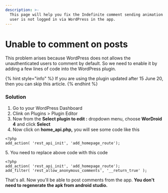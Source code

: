 ```yaml
---
description: >-
  This page will help you fix the Indefinite comment sending animation when the
  user is not logged in via WordPress in the app.
---
```


# Unable to comment on posts

This problem arises because WordPress does not allows the unauthenticated users to comment by default. So we need to enable it by adding a few lines of code into the WordPress plugin.&#x20;

{% hint style="info" %}
If you are using the plugin updated after 15 June 20, then you can skip this article.&#x20;
{% endhint %}

### Solution

1. Go to your WordPress Dashboard
2. Clink on Plugins > Plugin Editor&#x20;
3. Now from the **Select plugin to edit :** dropdown menu, choose **WorDroid 4** and click **Select**
4. Now click on **home\_api.php,** you will see some code like this

```
<?php
add_action( 'rest_api_init', 'add_homepage_route');
```

&#x20; 5\. You need to replace above code with this code

```
<?php
add_action( 'rest_api_init', 'add_homepage_route');
add_filter( 'rest_allow_anonymous_comments', '__return_true' );
```

That's all. Now you'll be able to post comments from the app. **You don't need to regenerate the apk from android studio.**
